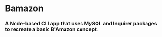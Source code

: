 # Bamazon

### A Node-based CLI app that uses MySQL and Inquirer packages to recreate a basic B'Amazon concept.

